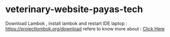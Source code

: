 # veterinary-website-payas-tech
Download Lambok , install lambok and restart IDE laptop : https://projectlombok.org/download
refere to know more about : <a href="https://docs.google.com/document/d/1A60By_tSPGKO_cpax8-XS-QYOllNeipFU0_zVjnO3uY/edit?usp=sharing">Click Here</a>
